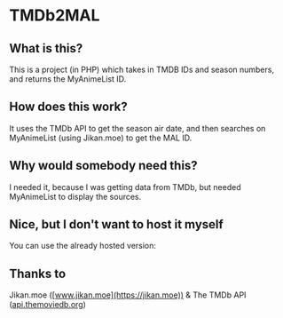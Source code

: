 # TMDb2MAL

## What is this?
This is a project (in PHP) which takes in TMDB IDs and season numbers, and returns the MyAnimeList ID.

## How does this work?
It uses the TMDb API to get the season air date, and then searches on MyAnimeList (using Jikan.moe) to get the MAL ID.

## Why would somebody need this?
I needed it, because I was getting data from TMDb, but needed MyAnimeList to display the sources.

## Nice, but I don't want to host it myself
You can use the already hosted version: 

## Thanks to
Jikan.moe ([www.jikan.moe](https://jikan.moe)) & The TMDb API ([api.themoviedb.org](https://api.themoviedb.org))
